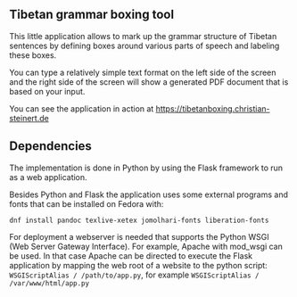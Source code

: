 ## Tibetan grammar boxing tool
This little application allows to mark up the grammar structure of Tibetan sentences by defining boxes around various parts of speech and labeling these boxes. 

You can type a relatively simple text format on the left side of the screen and the right side of the screen will show a generated PDF document that is based on your input. 

You can see the application in action at https://tibetanboxing.christian-steinert.de

## Dependencies
The implementation is done in Python by using the Flask framework to run as a web application.

Besides Python and Flask the application uses some external programs and fonts that can be installed on Fedora with:
```
dnf install pandoc texlive-xetex jomolhari-fonts liberation-fonts
```

For deployment a webserver is needed that supports the Python WSGI (Web Server Gateway Interface). For example, Apache with mod_wsgi can be used. In that case Apache can be directed to execute the Flask application by mapping the web root of a website to the python script: `WSGIScriptAlias / /path/to/app.py`, for example `WSGIScriptAlias / /var/www/html/app.py`
